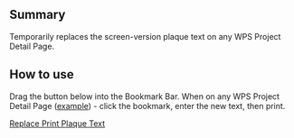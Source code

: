 ## Summary
Temporarily replaces the screen-version plaque text on any WPS Project Detail Page.

## How to use
Drag the button below into the Bookmark Bar. When on any WPS Project Detail Page ([example](https://my.charitywater.org/projects/ET.RST.2H.15.207.179)) - click the bookmark, enter the new text, then print.

[Replace Print Plaque Text](javascript:(function()%7Bfunction%20replace_plaque_text(new_text)%7Bif(new_text)%7Bvar%20old_text%20%3D%20%24(%22.print-only%20.plaque-text%22).text()%3B%24(%22.print-only%20.plaque-text%22).text(new_text)%3Bvar%20response%3D%22Replaced%22%3Balert(%22Replaced%20%5C%22%22%2Bold_text%2B%22%5C%22%20with%20%5C%22%22%2Bnew_text%2B%22%5C%22%20in%20the%20printed%20certificate.%20%5Cr%5CrOnly%20YOU%20can%20see%20this.%20It%20will%20revert%20when%20you%20reload%20the%20page.%22)%7D%7Dreplace_plaque_text(prompt('What%5C's%20the%20new%20plaque%20text%3F'))%7D)())